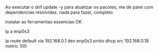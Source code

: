 Ao executar o dnf update -y para atualizar os pacotes, me de parei com dependencias resolvidas. nada para fazer, completo

instalar as ferramentas essencias OK

ip a
enp0s3

ip route
default via 192.168.0.1 dev enp0s3 proto dhcp src 192.168.0.18 metric 100 
